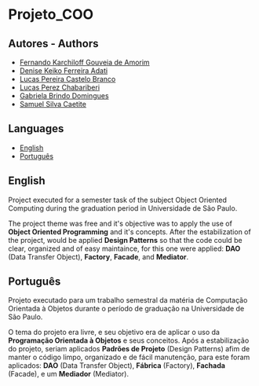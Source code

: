 # Projeto_COO

## Autores - Authors

* [Fernando Karchiloff Gouveia de Amorim](https://github.com/FernandoKGA)
* [Denise Keiko Ferreira Adati](https://github.com/Denisekfa)
* [Lucas Pereira Castelo Branco](https://github.com/LucasPCBranco)
* [Lucas Perez Chabariberi](https://github.com/Lucas-Perez)
* [Gabriela Brindo Domingues](https://github.com/gabrielabrindo)
* [Samuel Silva Caetite](https://github.com/sscaetite)

## Languages

* [English](##.English)
* [Português](##.Português)

## English

Project executed for a semester task of the subject Object Oriented Computing during the graduation period in Universidade de São Paulo.

The project theme was free and it's objective was to apply the use of **Object Oriented Programming** and it's concepts. After the estabilization of the project, would be applied **Design Patterns** so that the code could be clear, organized and of easy maintaince, for this one were applied: **DAO** (Data Transfer Object), **Factory**, **Facade**, and **Mediator**.

## Português

Projeto executado para um trabalho semestral da matéria de Computação Orientada à Objetos durante o período de graduação na Universidade de São Paulo.

O tema do projeto era livre, e seu objetivo era de aplicar o uso da **Programação Orientada à Objetos** e seus conceitos. Após a estabilização do projeto, seriam aplicados **Padrões de Projeto** (Design Patterns) afim de manter o código limpo, organizado e de fácil manutenção, para este foram aplicados: **DAO** (Data Transfer Object), **Fábrica** (Factory), **Fachada** (Facade), e um **Mediador** (Mediator).
